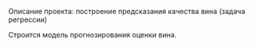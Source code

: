 Описание проекта:
построение предсказания качества вина (задача регрессии)

Строится модель прогнозирования оценки вина. 
